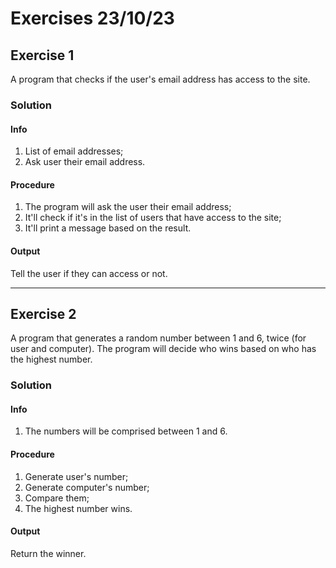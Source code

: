 # Exercises 23/10/23

## Exercise 1

A program that checks if the user's email address has access to the site.

### Solution

#### Info

1. List of email addresses;
2. Ask user their email address.

#### Procedure

1. The program will ask the user their email address;
2. It'll check if it's in the list of users that have access to the site;
3. It'll print a message based on the result.

#### Output

Tell the user if they can access or not.

------------------------------------------------------------------------------------------------------------------------------------------------------------------------------

## Exercise 2

A program that generates a random number between 1 and 6, twice (for user and computer).
The program will decide who wins based on who has the highest number.

### Solution

#### Info

1. The numbers will be comprised between 1 and 6.

#### Procedure

1. Generate user's number;
2. Generate computer's number;
3. Compare them;
4. The highest number wins.

#### Output

Return the winner.
